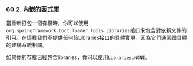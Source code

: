 ### 60.2. 內嵌的函式庫

當重新打包一個存檔時，你可以使用`org.springframework.boot.loader.tools.Libraries`接口來包含對依賴文件的引用。在這裡我們不提供任何該Libraries接口的具體實現，因為它們通常跟具體的建構系統相關。

如果你的存檔已經包含libraries，你可以使用`Libraries.NONE`。
